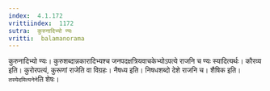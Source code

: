 ```yaml
---
index:  4.1.172
vrittiindex:  1172
sutra:  कुरुनादिभ्यो ण्यः
vritti:  balamanorama 
---
```


कुरुनादिभ्यो ण्यः। कुरुशब्दान्नकारादिभ्यश्च जनपदक्षत्रियवाचकेभ्योऽपत्ये राजनि च ण्यः स्यादित्यर्थः। कौरव्य इति। कुरोरपत्यं, कुरूणां राजेति वा विग्रहः। नैषध्य इति। निषधशब्दो देशे राजनि च। शैषिक इति। `तस्येदमित्यनेने`ति शेषः। 

